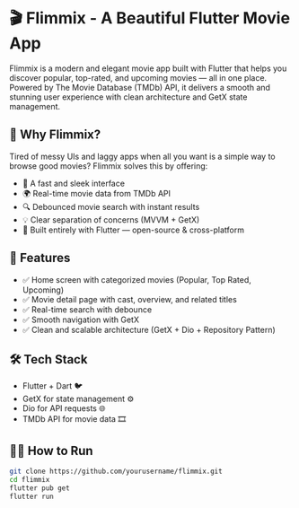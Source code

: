 # 🎬 Flimmix - A Beautiful Flutter Movie App

Flimmix is a modern and elegant movie app built with Flutter that helps you discover popular, top-rated, and upcoming movies — all in one place. Powered by The Movie Database (TMDb) API, it delivers a smooth and stunning user experience with clean architecture and GetX state management.

## 🚀 Why Flimmix?

Tired of messy UIs and laggy apps when all you want is a simple way to browse good movies? Flimmix solves this by offering:

- 🎥 A fast and sleek interface
- 🌍 Real-time movie data from TMDb API
- 🔍 Debounced movie search with instant results
- 💡 Clear separation of concerns (MVVM + GetX)
- 💖 Built entirely with Flutter — open-source & cross-platform

## 🔑 Features

- ✅ Home screen with categorized movies (Popular, Top Rated, Upcoming)
- ✅ Movie detail page with cast, overview, and related titles
- ✅ Real-time search with debounce
- ✅ Smooth navigation with GetX
- ✅ Clean and scalable architecture (GetX + Dio + Repository Pattern)

## 🛠️ Tech Stack

- Flutter + Dart 🐦
- GetX for state management ⚙️
- Dio for API requests 🌐
- TMDb API for movie data 🎞️

## 🧑‍💻 How to Run

```bash
git clone https://github.com/yourusername/flimmix.git
cd flimmix
flutter pub get
flutter run
